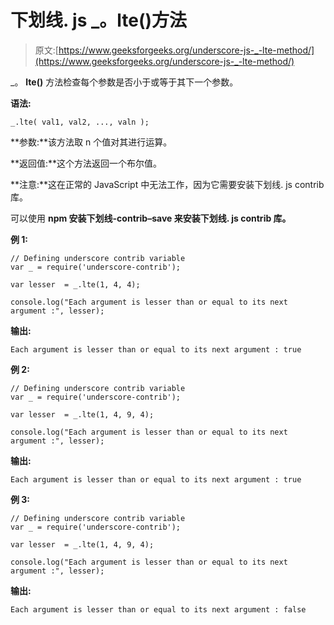 # 下划线. js _。lte()方法

> 原文:[https://www.geeksforgeeks.org/underscore-js-_-lte-method/](https://www.geeksforgeeks.org/underscore-js-_-lte-method/)

_。 **lte()** 方法检查每个参数是否小于或等于其下一个参数。

**语法:**

```
_.lte( val1, val2, ..., valn );
```

**参数:**该方法取 n 个值对其进行运算。

**返回值:**这个方法返回一个布尔值。

**注意:**这在正常的 JavaScript 中无法工作，因为它需要安装下划线. js contrib 库。

可以使用 **npm 安装下划线-contrib–save 来安装下划线. js contrib 库。**

**例 1:**

```
// Defining underscore contrib variable
var _ = require('underscore-contrib'); 

var lesser  = _.lte(1, 4, 4);

console.log("Each argument is lesser than or equal to its next argument :", lesser);
```

**输出:**

```
Each argument is lesser than or equal to its next argument : true
```

**例 2:**

```
// Defining underscore contrib variable
var _ = require('underscore-contrib'); 

var lesser  = _.lte(1, 4, 9, 4);

console.log("Each argument is lesser than or equal to its next argument :", lesser);
```

**输出:**

```
Each argument is lesser than or equal to its next argument : true
```

**例 3:**

```
// Defining underscore contrib variable
var _ = require('underscore-contrib'); 

var lesser  = _.lte(1, 4, 9, 4);

console.log("Each argument is lesser than or equal to its next argument :", lesser);
```

**输出:**

```
Each argument is lesser than or equal to its next argument : false
```